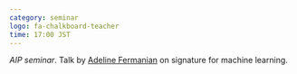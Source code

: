 ```yaml
---
category: seminar
logo: fa-chalkboard-teacher
time: 17:00 JST
---
```


*AIP seminar*. Talk by [Adeline Fermanian](https://afermanian.github.io/) on signature for machine learning.

